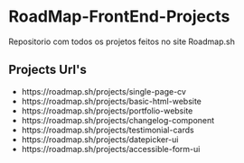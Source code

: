 # RoadMap-FrontEnd-Projects
Repositorio com todos os projetos feitos no site Roadmap.sh

## Projects Url's

<ul>
    <li>https://roadmap.sh/projects/single-page-cv</li>
    <li>https://roadmap.sh/projects/basic-html-website</li>
    <li>https://roadmap.sh/projects/portfolio-website</li>
    <li>https://roadmap.sh/projects/changelog-component</li>
    <li>https://roadmap.sh/projects/testimonial-cards</li>
    <li>https://roadmap.sh/projects/datepicker-ui</li>
    <li>https://roadmap.sh/projects/accessible-form-ui</li>
</ul>
